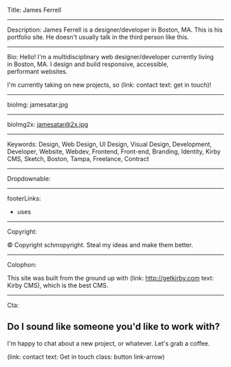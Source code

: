 Title: James Ferrell

----

Description: James Ferrell is a designer/developer in Boston, MA. This is his portfolio site. He doesn't usually talk in the third person like this.

----

Bio: Hello! I'm a multidisciplinary web designer/developer  currently living in Boston, MA. I design and build responsive, accessible, performant websites.

I'm currently taking on new projects, so (link: contact text: get in touch)!

----

bioImg: jamesatar.jpg

----

bioImg2x: jamesatar@2x.jpg

----

Keywords: Design, Web Design, UI Design, Visual Design, Development, Developer, Website, Webdev, Frontend, Front-end, Branding, Identity, Kirby CMS, Sketch, Boston, Tampa, Freelance, Contract

----

Dropdownable:

----

footerLinks:
- uses

----

Copyright:

© Copyright schmopyright. Steal my ideas and make them better.

----

Colophon:

This site was built from the ground up with (link: http://getkirby.com text: Kirby CMS), which is the best CMS.

----

Cta:

## Do I sound like someone you'd like to work with?

I'm happy to chat about a new project, or whatever. Let's grab a coffee.

(link: contact text: Get in touch class: button link-arrow)

